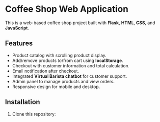 # Coffee Shop Web Application

This is a web-based coffee shop project built with **Flask**, **HTML**, **CSS**, and **JavaScript**.

## Features
- Product catalog with scrolling product display.
- Add/remove products to/from cart using **localStorage**.
- Checkout with customer information and total calculation.
- Email notification after checkout.
- Integrated **Virtual Barista chatbot** for customer support.
- Admin panel to manage products and view orders.
- Responsive design for mobile and desktop.

## Installation
1. Clone this repository:
